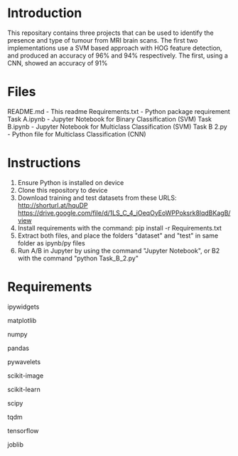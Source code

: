 # Introduction
This repositary contains three projects that can be used to identify the presence and type of tumour from MRI brain scans. 
The first two implementations use a SVM based approach with HOG feature detection, and produced an accuracy of 96% and 94% respectively.
The first, using a CNN, showed an accuracy of 91%


# Files
README.md - This readme
Requirements.txt - Python package requirement
Task A.ipynb - Jupyter Notebook for Binary Classification (SVM)
Task B.ipynb - Jupyter Notebook for Multiclass Classification (SVM)
Task B 2.py - Python file for Multiclass Classification (CNN)


# Instructions
1. Ensure Python is installed on device
2. Clone this repository to device
3. Download training and test datasets from these URLS:
http://shorturl.at/hquDP
https://drive.google.com/file/d/1LS_C_4_iOeqOyEoWPPoksrk8lqdBKagB/view
5.  Install requirements with the command: pip install -r Requirements.txt
6.  Extract both files, and place the folders "dataset" and "test" in same folder as ipynb/py files
7.  Run A/B in Jupyter by using the command "Jupyter Notebook", or B2 with the command "python Task_B_2.py"


# Requirements
ipywidgets

matplotlib

numpy

pandas

pywavelets

scikit-image

scikit-learn

scipy

tqdm

tensorflow

joblib

